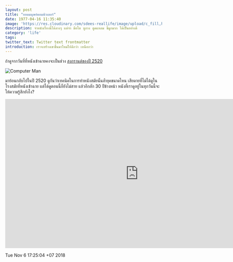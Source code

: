 ```yaml
---
layout: post
title: "ยอดมนุษย์คอมพิวเตอร์"
date: 1977-04-16 11:35:40
image: 'https://res.cloudinary.com/sdees-reallife/image/upload/c_fill,h_315,w_600/v1541742064/Screenshot_from_2018-11-09_12-31-07.png'
description: จำหนังเรื่องนี้ได้ลางๆ แต่จำ มือโต หูกาง ตูดแหลม ขี้มูกมาก ได้เป็นอย่างดี
category: 'life'
tags:
twitter_text: Twitter text frontmatter
introduction: เราจะสร้างเขาขึ้นมาใหม่ให้ดีกว่า เหนือกว่า
---
```

ถ้าดูจากวันที่ที่หนังเข้าฉายคงจะเป็นช่วง [สงกรานต์ของปี 2520](http://softbizplus.com/computer/503-yod-manut-computer)

![Computer Man](https://res.cloudinary.com/sdees-reallife/image/upload/v1541675344/fantastic-four-th.jpg)

มาย้อนกลับไปในปี 2520 ดูกันว่าเทคนิคในการทำหนังสมัยนั้นล้ำยุคขนาดไหน เสียดายที่ไม่ได้ดูในโรงสมัยที่หนังเข้าฉาย แต่ได้ดูตอนนี้ก็ยังไม่สาย แล้วอีกสัก 30 ปีข้างหน้า หนังที่เราดูอยู่ในทุกวันนี้จะให้ความรู้สึกยังไง?

<iframe width="853" height="480" src="https://www.youtube.com/embed/qHsy81lJi5E" frameborder="0" allow="accelerometer; autoplay; encrypted-media; gyroscope; picture-in-picture" allowfullscreen></iframe>

Tue Nov  6 17:25:04 +07 2018
